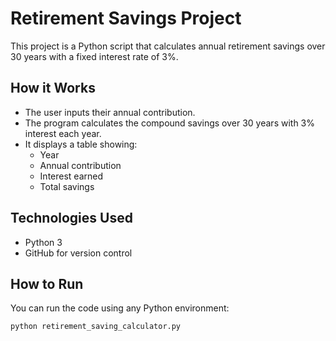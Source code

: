 # Retirement Savings Project

This project is a Python script that calculates annual retirement savings over 30 years with a fixed interest rate of 3%.

## How it Works

- The user inputs their annual contribution.
- The program calculates the compound savings over 30 years with 3% interest each year.
- It displays a table showing:
  - Year
  - Annual contribution
  - Interest earned
  - Total savings

## Technologies Used

- Python 3
- GitHub for version control

## How to Run

You can run the code using any Python environment:

```bash
python retirement_saving_calculator.py
